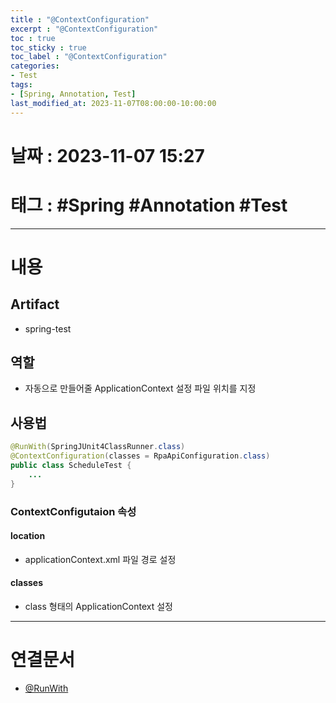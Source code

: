 ```yaml
---
title : "@ContextConfiguration"
excerpt : "@ContextConfiguration"
toc : true
toc_sticky : true
toc_label : "@ContextConfiguration"
categories:
- Test
tags:
- [Spring, Annotation, Test]
last_modified_at: 2023-11-07T08:00:00-10:00:00
---
```


# 날짜 : 2023-11-07 15:27

# 태그 : #Spring #Annotation #Test
---

# 내용

## Artifact
- spring-test

## 역할
- 자동으로 만들어줄 ApplicationContext 설정 파일 위치를 지정

## 사용법

```java
@RunWith(SpringJUnit4ClassRunner.class)  
@ContextConfiguration(classes = RpaApiConfiguration.class)  
public class ScheduleTest {
	...
}
```

### ContextConfigutaion 속성

#### location
- applicationContext.xml 파일 경로 설정

#### classes
- class 형태의 ApplicationContext 설정

---

# 연결문서
- [@RunWith](../../Test/Test-@RunWith)